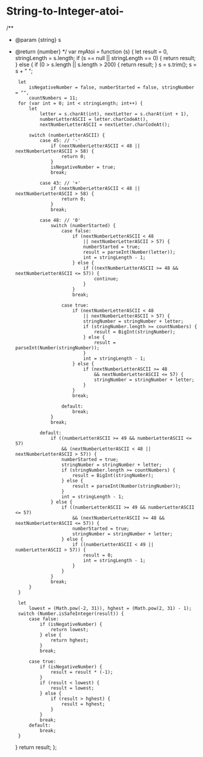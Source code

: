 # String-to-Integer-atoi-
/**
 * @param {string} s
 * @return {number}
 */
var myAtoi = function (s) {
    let
        result = 0, stringLength = s.length;
    if (s == null || stringLength == 0) {
        return result;
    } else {
        if (0 > s.length || s.length > 200) {
            return result;
        }
        s = s.trim();
        s = s + " ";

        let
            isNegativeNumber = false, numberStarted = false, stringNumber = "",
            countNumbers = 11;
        for (var int = 0; int < stringLength; int++) {
            let
                letter = s.charAt(int), nextLetter = s.charAt(int + 1),
                numberLetterASCII = letter.charCodeAt(),
                nextNumberLetterASCII = nextLetter.charCodeAt();

            switch (numberLetterASCII) {
                case 45: // '-'
                    if (nextNumberLetterASCII < 48 || nextNumberLetterASCII > 58) {
                        return 0;
                    }
                    isNegativeNumber = true;
                    break;

                case 43: // '+'
                    if (nextNumberLetterASCII < 48 || nextNumberLetterASCII > 58) {
                        return 0;
                    }
                    break;

                case 48: // '0'
                    switch (numberStarted) {
                        case false:
                            if (nextNumberLetterASCII < 48
                                || nextNumberLetterASCII > 57) {
                                numberStarted = true;
                                result = parseInt(Number(letter));
                                int = stringLength - 1;
                            } else {
                                if ((nextNumberLetterASCII >= 48 && nextNumberLetterASCII <= 57)) {
                                    continue;
                                }
                            }
                            break;

                        case true:
                            if (nextNumberLetterASCII < 48
                                || nextNumberLetterASCII > 57) {
                                stringNumber = stringNumber + letter;
                                if (stringNumber.length >= countNumbers) {
                                    result = BigInt(stringNumber);
                                } else {
                                    result = parseInt(Number(stringNumber));
                                }
                                int = stringLength - 1;
                            } else {
                                if (nextNumberLetterASCII >= 48
                                    && nextNumberLetterASCII <= 57) {
                                    stringNumber = stringNumber + letter;
                                }
                            }
                            break;

                        default:
                            break;
                    }
                    break;

                default:
                    if ((numberLetterASCII >= 49 && numberLetterASCII <= 57)
                        && (nextNumberLetterASCII < 48 || nextNumberLetterASCII > 57)) {
                        numberStarted = true;
                        stringNumber = stringNumber + letter;
                        if (stringNumber.length >= countNumbers) {
                            result = BigInt(stringNumber);
                        } else {
                            result = parseInt(Number(stringNumber));
                        }
                        int = stringLength - 1;
                    } else {
                        if ((numberLetterASCII >= 49 && numberLetterASCII <= 57)
                            && (nextNumberLetterASCII >= 48 && nextNumberLetterASCII <= 57)) {
                            numberStarted = true;
                            stringNumber = stringNumber + letter;
                        } else {
                            if ((numberLetterASCII < 49 || numberLetterASCII > 57)) {
                                result = 0;
                                int = stringLength - 1;
                            }
                        }
                    }
                    break;
            }
        }

        let
            lowest = (Math.pow(-2, 31)), hghest = (Math.pow(2, 31) - 1);
        switch (Number.isSafeInteger(result)) {
            case false:
                if (isNegativeNumber) {
                    return lowest;
                } else {
                    return hghest;
                }
                break;

            case true:
                if (isNegativeNumber) {
                    result = result * (-1);
                }
                if (result < lowest) {
                    result = lowest;
                } else {
                    if (result > hghest) {
                        result = hghest;
                    }
                }
                break;
            default:
                break;
        }
    }
    return result;
};
